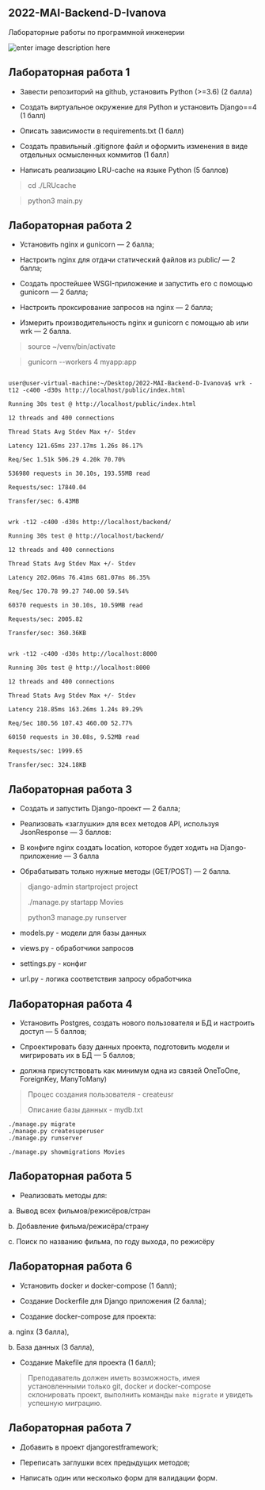 
## 2022-MAI-Backend-D-Ivanova

Лабораторные работы по программной инженерии

![enter image description here](https://img.shields.io/github/languages/top/Darya7335/2022-MAI-Backend-D-Ivanova)

  

## Лабораторная работа 1

  

- Завести репозиторий на github, установить Python (>=3.6) (2 балла)

- Создать виртуальное окружение для Python и установить Django==4 (1 балл)

- Описать зависимости в requirements.txt (1 балл)

- Создать правильный .gitignore файл и оформить изменения в виде отдельных осмысленных коммитов (1 балл)

- Написать реализацию LRU-cache на языке Python (5 баллов)

  

> cd ./LRUcache

  

> python3 main.py

  

## Лабораторная работа 2

  

- Установить nginx и gunicorn — 2 балла;

- Настроить nginx для отдачи статический файлов из public/ — 2 балла;

- Создать простейшее WSGI-приложение и запустить его с помощью gunicorn — 2 балла;

- Настроить проксирование запросов на nginx — 2 балла;

- Измерить производительность nginx и gunicorn c помощью ab или wrk — 2 балла.

  

> source ~/venv/bin/activate

  

> gunicorn --workers 4 myapp:app

  
  

```

user@user-virtual-machine:~/Desktop/2022-MAI-Backend-D-Ivanova$ wrk -t12 -c400 -d30s http://localhost/public/index.html

Running 30s test @ http://localhost/public/index.html

12 threads and 400 connections

Thread Stats Avg Stdev Max +/- Stdev

Latency 121.65ms 237.17ms 1.26s 86.17%

Req/Sec 1.51k 506.29 4.20k 70.70%

536980 requests in 30.10s, 193.55MB read

Requests/sec: 17840.04

Transfer/sec: 6.43MB

```

  

```

wrk -t12 -c400 -d30s http://localhost/backend/

Running 30s test @ http://localhost/backend/

12 threads and 400 connections

Thread Stats Avg Stdev Max +/- Stdev

Latency 202.06ms 76.41ms 681.07ms 86.35%

Req/Sec 170.78 99.27 740.00 59.54%

60370 requests in 30.10s, 10.59MB read

Requests/sec: 2005.82

Transfer/sec: 360.36KB

```

  

```

wrk -t12 -c400 -d30s http://localhost:8000

Running 30s test @ http://localhost:8000

12 threads and 400 connections

Thread Stats Avg Stdev Max +/- Stdev

Latency 218.85ms 163.26ms 1.24s 89.29%

Req/Sec 180.56 107.43 460.00 52.77%

60150 requests in 30.08s, 9.52MB read

Requests/sec: 1999.65

Transfer/sec: 324.18KB

```

  
  

## Лабораторная работа 3

  

- Создать и запустить Django-проект — 2 балла;

- Реализовать «заглушки» для всех методов API, используя JsonResponse — 3 баллов:

- В конфиге nginx создать location, которое будет ходить на Django-приложение — 3 балла

- Обрабатывать только нужные методы (GET/POST) — 2 балла.

  

> django-admin startproject project
>
>./manage.py startapp Movies
>
> python3 manage.py runserver

  

- models.py - модели для базы данных

- views.py - обработчики запросов

- settings.py - конфиг

- url.py - логика соответствия запросу обработчика

  

## Лабораторная работа 4

  

- Установить Postgres, создать нового пользователя и БД и настроить доступ — 5 баллов;

- Спроектировать базу данных проекта, подготовить модели и мигрировать их в БД — 5 баллов;

- должна присутствовать как минимум одна из связей OneToOne, ForeignKey, ManyToMany)

  

> Процеc создания пользователя - createusr
>
> Описание базы данных - mydb.txt

  

    ./manage.py migrate
    ./manage.py createsuperuser
    ./manage.py runserver

    ./manage.py showmigrations Movies

  

## Лабораторная работа 5



- Реализовать методы для:

a. Вывод всех фильмов/режисёров/стран

b. Добавление фильма/режисёра/страну

c. Поиск по названию фильма, по году выхода, по режисёру

  

## Лабораторная работа 6

  

- Установить docker и docker-compose (1 балл);

- Создание Dockerfile для Django приложения (2 балла);

- Создание docker-compose для проекта:

a. nginx (3 балла),

b. База данных (3 балла),

- Создание Makefile для проекта (1 балл);

  

> Преподаватель должен иметь возможность, имея установленными только git, docker и docker-compose склонировать проект, выполнить команды `make migrate` и увидеть успешную миграцию.

  

## Лабораторная работа 7

  

- Добавить в проект djangorestframework;

- Переписать заглушки всех предыдущих методов;

- Написать один или несколько форм для валидации форм.
